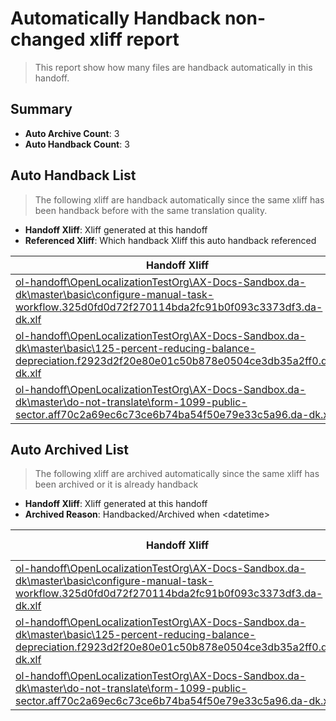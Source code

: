 # Automatically Handback non-changed xliff report
> This report show how many files are handback automatically in this handoff.

## Summary
* **Auto Archive Count**: 3
* **Auto Handback Count**: 3

## Auto Handback List
> The following xliff are handback automatically since the same xliff has been handback before with the same translation quality.

* **Handoff Xliff**: Xliff generated at this handoff
* **Referenced Xliff**: Which handback Xliff this auto handback referenced

| Handoff Xliff | Referenced Xliff | 
| --- | --- | 
| [ol-handoff\OpenLocalizationTestOrg\AX-Docs-Sandbox.da-dk\master\basic\configure-manual-task-workflow.325d0fd0d72f270114bda2fc91b0f093c3373df3.da-dk.xlf](https://github.com/OpenLocalizationTestOrg/AX-Docs-Sandbox.handoff/blob/7e476455cc8bfde6c3094aa300ddde75bdc5fdda/ol-handoff/OpenLocalizationTestOrg/AX-Docs-Sandbox.da-dk/master/basic/configure-manual-task-workflow.325d0fd0d72f270114bda2fc91b0f093c3373df3.da-dk.xlf) | [ol-handback\OpenLocalizationTestOrg\AX-Docs-Sandbox.da-dk\master\basic\configure-manual-task-workflow.325d0fd0d72f270114bda2fc91b0f093c3373df3.da-dk.xlf](https://github.com/OpenLocalizationTestOrg/AX-Docs-Sandbox.handback/blob/ce7ceaa8637080def163ad917ebed051f5d8d739/ol-handback/OpenLocalizationTestOrg/AX-Docs-Sandbox.da-dk/master/basic/configure-manual-task-workflow.325d0fd0d72f270114bda2fc91b0f093c3373df3.da-dk.xlf) | 
| [ol-handoff\OpenLocalizationTestOrg\AX-Docs-Sandbox.da-dk\master\basic\125-percent-reducing-balance-depreciation.f2923d2f20e80e01c50b878e0504ce3db35a2ff0.da-dk.xlf](https://github.com/OpenLocalizationTestOrg/AX-Docs-Sandbox.handoff/blob/7e476455cc8bfde6c3094aa300ddde75bdc5fdda/ol-handoff/OpenLocalizationTestOrg/AX-Docs-Sandbox.da-dk/master/basic/125-percent-reducing-balance-depreciation.f2923d2f20e80e01c50b878e0504ce3db35a2ff0.da-dk.xlf) | [ol-handback\OpenLocalizationTestOrg\AX-Docs-Sandbox.da-dk\master\basic\125-percent-reducing-balance-depreciation.f2923d2f20e80e01c50b878e0504ce3db35a2ff0.da-dk.xlf](https://github.com/OpenLocalizationTestOrg/AX-Docs-Sandbox.handback/blob/ce7ceaa8637080def163ad917ebed051f5d8d739/ol-handback/OpenLocalizationTestOrg/AX-Docs-Sandbox.da-dk/master/basic/125-percent-reducing-balance-depreciation.f2923d2f20e80e01c50b878e0504ce3db35a2ff0.da-dk.xlf) | 
| [ol-handoff\OpenLocalizationTestOrg\AX-Docs-Sandbox.da-dk\master\do-not-translate\form-1099-public-sector.aff70c2a69ec6c73ce6b74ba54f50e79e33c5a96.da-dk.xlf](https://github.com/OpenLocalizationTestOrg/AX-Docs-Sandbox.handoff/blob/7e476455cc8bfde6c3094aa300ddde75bdc5fdda/ol-handoff/OpenLocalizationTestOrg/AX-Docs-Sandbox.da-dk/master/do-not-translate/form-1099-public-sector.aff70c2a69ec6c73ce6b74ba54f50e79e33c5a96.da-dk.xlf) | [ol-handback\OpenLocalizationTestOrg\AX-Docs-Sandbox.da-dk\master\basic\form-1099-public-sector.aff70c2a69ec6c73ce6b74ba54f50e79e33c5a96.da-dk.xlf](https://github.com/OpenLocalizationTestOrg/AX-Docs-Sandbox.handback/blob/ce7ceaa8637080def163ad917ebed051f5d8d739/ol-handback/OpenLocalizationTestOrg/AX-Docs-Sandbox.da-dk/master/basic/form-1099-public-sector.aff70c2a69ec6c73ce6b74ba54f50e79e33c5a96.da-dk.xlf) | 

## Auto Archived List
> The following xliff are archived automatically since the same xliff has been archived or it is already handback

* **Handoff Xliff**: Xliff generated at this handoff
* **Archived Reason**: Handbacked/Archived when &lt;datetime&gt;

| Handoff Xliff | Archived Reason | 
| --- | --- | 
| [ol-handoff\OpenLocalizationTestOrg\AX-Docs-Sandbox.da-dk\master\basic\configure-manual-task-workflow.325d0fd0d72f270114bda2fc91b0f093c3373df3.da-dk.xlf](https://github.com/OpenLocalizationTestOrg/AX-Docs-Sandbox.handoff/blob/7e476455cc8bfde6c3094aa300ddde75bdc5fdda/ol-handoff/OpenLocalizationTestOrg/AX-Docs-Sandbox.da-dk/master/basic/configure-manual-task-workflow.325d0fd0d72f270114bda2fc91b0f093c3373df3.da-dk.xlf) | Handbacked | 
| [ol-handoff\OpenLocalizationTestOrg\AX-Docs-Sandbox.da-dk\master\basic\125-percent-reducing-balance-depreciation.f2923d2f20e80e01c50b878e0504ce3db35a2ff0.da-dk.xlf](https://github.com/OpenLocalizationTestOrg/AX-Docs-Sandbox.handoff/blob/7e476455cc8bfde6c3094aa300ddde75bdc5fdda/ol-handoff/OpenLocalizationTestOrg/AX-Docs-Sandbox.da-dk/master/basic/125-percent-reducing-balance-depreciation.f2923d2f20e80e01c50b878e0504ce3db35a2ff0.da-dk.xlf) | Handbacked | 
| [ol-handoff\OpenLocalizationTestOrg\AX-Docs-Sandbox.da-dk\master\do-not-translate\form-1099-public-sector.aff70c2a69ec6c73ce6b74ba54f50e79e33c5a96.da-dk.xlf](https://github.com/OpenLocalizationTestOrg/AX-Docs-Sandbox.handoff/blob/7e476455cc8bfde6c3094aa300ddde75bdc5fdda/ol-handoff/OpenLocalizationTestOrg/AX-Docs-Sandbox.da-dk/master/do-not-translate/form-1099-public-sector.aff70c2a69ec6c73ce6b74ba54f50e79e33c5a96.da-dk.xlf) | Handbacked | 


